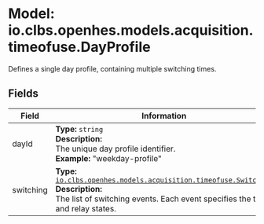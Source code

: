# Model: io.clbs.openhes.models.acquisition.timeofuse.DayProfile

Defines a single day profile, containing multiple switching times.

## Fields

| Field | Information |
| --- | --- |
| dayId | <b>Type:</b> `string`<br><b>Description:</b><br>The unique day profile identifier.<br><b>Example:</b> "weekday-profile" |
| switching | <b>Type:</b> [`io.clbs.openhes.models.acquisition.timeofuse.Switching`](model-io-clbs-openhes-models-acquisition-timeofuse-switching.md)<br><b>Description:</b><br>The list of switching events. Each event specifies the time and relay states. |

